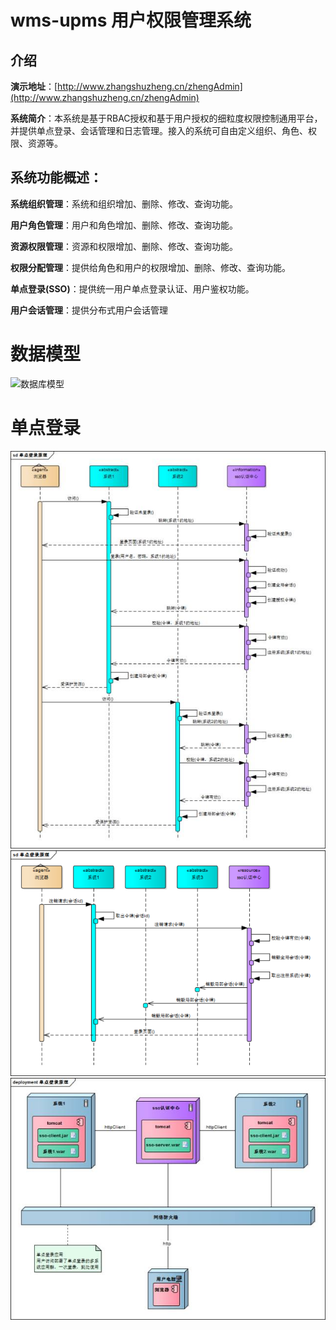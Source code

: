 # wms-upms 用户权限管理系统

## 介绍

**演示地址**：[http://www.zhangshuzheng.cn/zhengAdmin](http://www.zhangshuzheng.cn/zhengAdmin)

**系统简介**：本系统是基于RBAC授权和基于用户授权的细粒度权限控制通用平台，并提供单点登录、会话管理和日志管理。接入的系统可自由定义组织、角色、权限、资源等。


## 系统功能概述：

**系统组织管理**：系统和组织增加、删除、修改、查询功能。

**用户角色管理**：用户和角色增加、删除、修改、查询功能。

**资源权限管理**：资源和权限增加、删除、修改、查询功能。

**权限分配管理**：提供给角色和用户的权限增加、删除、修改、查询功能。

**单点登录(SSO)**：提供统一用户单点登录认证、用户鉴权功能。

**用户会话管理**：提供分布式用户会话管理


# 数据模型
![数据库模型](wms-upms-server/src/main/webapp/resources/wms-upms-datamodel.jpg)

# 单点登录
![sso-login.jpg](wms-upms-server/src/main/webapp/resources/sso-login.jpg)
![sso-logout.png](wms-upms-server/src/main/webapp/resources/sso-logout.png)
![sso-deploy.jpg](wms-upms-server/src/main/webapp/resources/sso-deploy.jpg)
